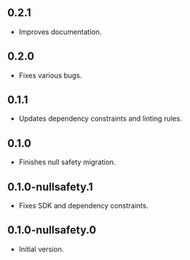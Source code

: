 ## 0.2.1

* Improves documentation.

## 0.2.0

* Fixes various bugs.

## 0.1.1

* Updates dependency constraints and linting rules.

## 0.1.0

* Finishes null safety migration.

## 0.1.0-nullsafety.1

* Fixes SDK and dependency constraints.

## 0.1.0-nullsafety.0

  * Initial version.